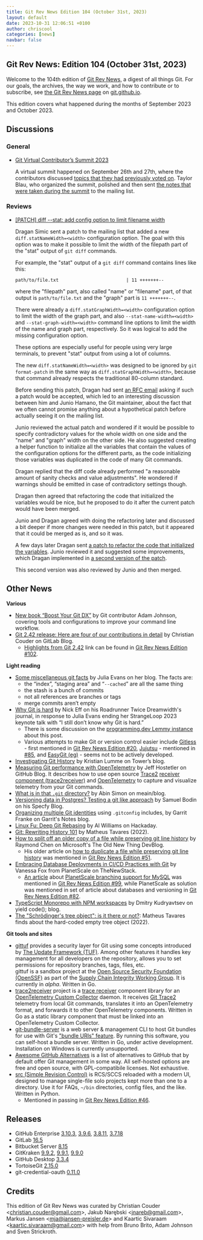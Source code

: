 ```yaml
---
title: Git Rev News Edition 104 (October 31st, 2023)
layout: default
date: 2023-10-31 12:06:51 +0100
author: chriscool
categories: [news]
navbar: false
---
```


## Git Rev News: Edition 104 (October 31st, 2023)

Welcome to the 104th edition of [Git Rev News](https://git.github.io/rev_news/rev_news/),
a digest of all things Git. For our goals, the archives, the way we work, and how to contribute or to
subscribe, see [the Git Rev News page](https://git.github.io/rev_news/rev_news/) on [git.github.io](http://git.github.io).

This edition covers what happened during the months of September 2023 and October 2023.

## Discussions

### General

+ [Git Virtual Contributor’s Summit 2023](https://docs.google.com/document/d/1GKoYtVhpdr_N2BAonYsxVTpPToP1CgCS9um0K7Gx9gQ)

  A virtual summit happened on September 26th and 27th, where the
  contributors discussed
  [topics that they had previously voted on](https://docs.google.com/spreadsheets/d/1EnhmTeEqRBlEI2pMAO3oZ4rO1xEwBzYp2vS4CMtvge8).
  Taylor Blau, who organized the summit, polished and then sent
  [the notes that were taken during the summit](https://lore.kernel.org/git/ZRregi3JJXFs4Msb@nand.local/#r)
  to the mailing list.


### Reviews

+ [[PATCH] diff --stat: add config option to limit filename width](https://lore.kernel.org/git/87badb12f040d1c66cd9b89074d3de5015a45983.1694446743.git.dsimic@manjaro.org/)

  Dragan Simic sent a patch to the mailing list that added a new
  `diff.statNameWidth=<width>` configuration option. The goal with
  this option was to make it possible to limit the width of the
  filepath part of the "stat" output of `git diff` commands.

  For example, the "stat" output of a `git diff` command contains lines like this:

  ```
  path/to/file.txt                         | 11 +++++++--
  ```

  where the "filepath" part, also called "name" or "filename" part, of
  that output is `path/to/file.txt` and the "graph" part is
  `11 +++++++--`.

  There were already a `diff.statGraphWidth=<width>` configuration
  option to limit the width of the graph part, and also
  `--stat-name-width=<width>` and `--stat-graph-width=<width>` command
  line options to limit the width of the name and graph part,
  respectively. So it was logical to add the missing configuration
  option.

  These options are especially useful for people using very large
  terminals, to prevent "stat" output from using a lot of columns.

  The new `diff.statNameWidth=<width>` was designed to be ignored by
  `git format-patch` in the same way as
  `diff.statGraphWidth=<width>`, because that command already respects
  the traditional 80-column standard.

  Before sending this patch, Dragan had sent
  [an RFC email](https://lore.kernel.org/git/eb8f524eca3975f086715ec32a8a1fbb@manjaro.org/)
  asking if such a patch would be accepted, which led to an interesting
  discussion between him and Junio Hamano, the Git maintainer, about
  the fact that we often cannot promise anything about a hypothetical
  patch before actually seeing it on the mailing list.

  Junio reviewed the actual patch and wondered if it would be possible
  to specify contradictory values for the whole width on one side and
  the "name" and "graph" width on the other side. He also suggested
  creating a helper function to initialize all the variables that
  contain the values of the configuration options for the different
  parts, as the code initializing those variables was duplicated in
  the code of many Git commands.

  Dragan replied that the diff code already performed "a reasonable
  amount of sanity checks and value adjustments". He wondered if
  warnings should be emitted in case of contradictory settings though.

  Dragan then agreed that refactoring the code that initialized the
  variables would be nice, but he proposed to do it after the current
  patch would have been merged.

  Junio and Dragan agreed with doing the refactoring later and
  discussed a bit deeper if more changes were needed in this patch, but
  it appeared that it could be merged as is, and so it was.

  A few days later Dragan sent
  [a patch to refactor the code that initialized the variables](https://lore.kernel.org/git/166396f0a98e248fc3d1236757632c5d648ddc0b.1695364961.git.dsimic@manjaro.org/).
  Junio reviewed it and suggested some improvements, which Dragan
  implemented in [a second version of the patch](https://lore.kernel.org/git/d45d1dac1a20699e370905b88b6fd0ec296751e7.1695441501.git.dsimic@manjaro.org/).

  This second version was also reviewed by Junio and then merged.

<!---
### Support
-->

<!---
## Developer Spotlight:
-->

## Other News

__Various__
* [New book “Boost Your Git DX”](https://adamchainz.gumroad.com/l/bygdx) by Git contributor Adam Johnson, covering tools and configurations to improve your command line workflow.
* [Git 2.42 release: Here are four of our contributions in detail](https://about.gitlab.com/blog/2023/10/12/contributions-to-git-2-42-release/)
  by Christian Couder on GitLab Blog.
    * [Highlights from Git 2.42](https://github.blog/2023-08-21-highlights-from-git-2-42/)
      link can be found in [Git Rev News Edition #102](https://git.github.io/rev_news/2023/08/31/edition-102/).

__Light reading__
+ [Some miscellaneous git facts](https://jvns.ca/blog/2023/10/20/some-miscellaneous-git-facts/)
  by Julia Evans on her blog.  The facts are:
    + the “index”, “staging area” and “`--cached`” are all the same thing
    + the stash is a bunch of commits
    + not all references are branches or tags
    + merge commits aren’t empty
+ [Why Git is hard](https://roadrunnertwice.dreamwidth.org/596185.html)
  by Nick Eff on his Roadrunner Twice Dreamwidth's journal,
  in response to Julia Evans ending her StrangeLoop 2023 keynote talk with
  “I still don’t know why Git is hard.”
    + There is some discussion on the [programming.dev Lemmy instance](https://programming.dev/post/4051745)
      about this post.
    + Various attempts to make Git or version control easier include
      [Gitless](http://gitless.com/) - first mentioned in [Git Rev News Edition #20](https://git.github.io/rev_news/2016/10/19/edition-20/),
      [Jujutsu](https://github.com/martinvonz/jj) - mentioned in [#85](https://git.github.io/rev_news/2022/03/31/edition-85/),
      and [EasyGit (eg)](https://github.com/dfabulich/easygit) - seems not to be actively developed.
+ [Investigating Git History](https://www.git-tower.com/blog/investigating-git-history/)
  by Kristian Lumme on Tower’s blog.
+ [Measuring Git performance with OpenTelemetry](https://github.blog/2023-10-16-measuring-git-performance-with-opentelemetry/)
  by Jeff Hostetler on GitHub Blog.  It describes how to use open source
  [Trace2](https://github.com/git/git/blob/master/Documentation/technical/api-trace2.adoc)
  [receiver component (trace2receiver)](https://github.com/git-ecosystem/trace2receiver)
  and [OpenTelemetry](https://opentelemetry.io/docs/what-is-opentelemetry/)
  to capture and visualize telemetry from your Git commands.
+ [What is in that `.git` directory?](https://blog.meain.io/2023/what-is-in-dot-git/)
  by Abin Simon on meain/blog.
+ [Versioning data in Postgres? Testing a git like approach](https://www.specfy.io/blog/7-git-like-versioning-in-postgres)
  by Samuel Bodin on his Specfy Blog.
+ [Organizing multiple Git identities](https://garrit.xyz/posts/2023-10-13-organizing-multiple-git-identities)
  using `.gitconfig` includes,
  by Garrit Franke on Garrit's Notes blog.
+ [Linux Fu: Deep Git Rebasing](https://hackaday.com/2023/10/17/linux-fu-deep-git-rebasing/)
  by Al Williams on Hackaday.
+ [Git: Rewriting History 101](https://matheustavares.gitlab.io/posts/rewriting-history-101)
  by Matheus Tavares (2022).
+ [How to split off an older copy of a file while preserving git line history](https://devblogs.microsoft.com/oldnewthing/20230728-00/?p=108498)
  by Raymond Chen on Microsoft's The Old New Thing DevBlog.
    + His older article on [how to duplicate a file while preserving git line history](https://devblogs.microsoft.com/oldnewthing/20190919-00/?p=102904)
      was mentioned in [Git Rev News Edition #51](https://git.github.io/rev_news/2019/05/22/edition-51/).
+ [Embracing Database Deployments in CI/CD Practices with Git](https://thenewstack.io/embracing-database-deployments-in-ci-cd-practices-with-git/)
  by Vanessa Fox from PlanetScale on TheNewStack.
    + [An article](https://planetscale.com/blog/database-branching-three-way-merge-schema-changes)
      about [PlanetScale branching support for MySQL](https://planetscale.com/docs/concepts/branching)
      was mentioned in [Git Rev News Edition #99](https://git.github.io/rev_news/2023/05/31/edition-99/),
      while PlanetScale as solution was mentioned in set of article about databases and versioning
      in [Git Rev News Edition #82](https://git.github.io/rev_news/2021/12/30/edition-82/).
+ [TypeScript Monorepo with NPM workspaces](https://www.yieldcode.blog/post/npm-workspaces/)
  by Dmitry Kudryavtsev on yield code(); blog.
+ [The "Schrödinger's tree object": is it there or not?](https://matheustavares.gitlab.io/posts/empty-tree):
  Matheus Tavares finds about the hard-coded empty tree object (2022).

<!---
__Easy watching__
-->

__Git tools and sites__
+ [gittuf](https://gittuf.dev/) provides a security layer for Git
  using some concepts introduced by [The Update Framework (TUF)](https://theupdateframework.io/).
  Among other features it handles key management for all developers on the repository,
  allows you to set permissions for repository branches, tags, files, etc.<br>
  gittuf is a sandbox project at the [Open Source Security Foundation (OpenSSF)](https://openssf.org/)
  as part of the [Supply Chain Integrity Working Group](https://github.com/ossf/wg-supply-chain-integrity).
  It is currently in _alpha_.  Written in Go.
+ [trace2receiver](https://github.com/git-ecosystem/trace2receiver) project
  is a [trace receiver](https://opentelemetry.io/docs/collector/trace-receiver/) component library
  for an [OpenTelemetry Custom Collector](https://opentelemetry.io/docs/collector/) daemon.
  It receives [Git Trace2](https://git-scm.com/docs/api-trace2#_the_event_format_target) telemetry
  from local Git commands, translates it into an OpenTelemetry format, and forwards it
  to other OpenTelemetry components.  Written in Go as a static library component
  that must be linked into an OpenTelemetry Custom Collector.
+ [git-bundle-server](https://github.com/git-ecosystem/git-bundle-server)
  is a web server & management CLI to host Git bundles for use with Git's
  ["bundle URIs" feature](https://git-scm.com/docs/bundle-uri).
  By running this software, you can self-host a bundle server.
  Written in Go, under active development.  Installation on Windows is currently unsupported.
+ [Awesome GitHub Alternatives](https://github.com/ianchanning/awesome-github-alternatives)
  is a list of alternatives to GitHub that by default offer Git management in some way.
  All self-hosted options are free and open source, with GPL-compatibile licenses.
  Not exhaustive.
+ [src (Simple Revision Control)](http://www.catb.org/esr/src/)
  is RCS/SCCS reloaded with a modern UI, designed to manage single-file solo projects
  kept more than one to a directory. Use it for FAQs, `~/bin` directories, config files,
  and the like.  Written in Python.
    + Mentioned in passing in [Git Rev News Edition #46](https://git.github.io/rev_news/2018/12/19/edition-46/).


## Releases

+ GitHub Enterprise [3.10.3](https://help.github.com/enterprise-server@3.10/admin/release-notes#3.10.3),
[3.9.6](https://help.github.com/enterprise-server@3.9/admin/release-notes#3.9.6),
[3.8.11](https://help.github.com/enterprise-server@3.8/admin/release-notes#3.8.11),
[3.7.18](https://help.github.com/enterprise-server@3.7/admin/release-notes#3.7.18)
+ GitLab [16.5](https://about.gitlab.com/releases/2023/10/22/gitlab-16-5-released/)
+ Bitbucket Server [8.15](https://confluence.atlassian.com/bitbucketserver/bitbucket-server-release-notes-872139866.html)
+ GitKraken [9.9.2](https://help.gitkraken.com/gitkraken-client/current/),
[9.9.1](https://help.gitkraken.com/gitkraken-client/current/),
[9.9.0](https://help.gitkraken.com/gitkraken-client/current/)
+ GitHub Desktop [3.3.4](https://desktop.github.com/release-notes/)
+ TortoiseGit [2.15.0](https://tortoisegit.org/download/)
+ git-credential-oauth [0.11.0](https://github.com/hickford/git-credential-oauth/releases/tag/v0.11.0)

## Credits

This edition of Git Rev News was curated by
Christian Couder &lt;<christian.couder@gmail.com>&gt;,
Jakub Narębski &lt;<jnareb@gmail.com>&gt;,
Markus Jansen &lt;<mja@jansen-preisler.de>&gt; and
Kaartic Sivaraam &lt;<kaartic.sivaraam@gmail.com>&gt;
with help from Bruno Brito, Adam Johnson and Sven Strickroth.

